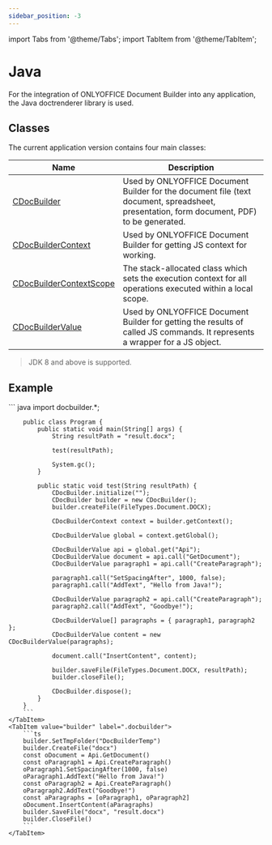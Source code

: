 ```yaml
---
sidebar_position: -3
---
```


import Tabs from '@theme/Tabs';
import TabItem from '@theme/TabItem';

# Java

For the integration of ONLYOFFICE Document Builder into any application, the Java doctrenderer library is used.

## Classes

The current application version contains four main classes:

| **Name**                                                                      | **Description**                                                                                                                           |
| ----------------------------------------------------------------------------- | ----------------------------------------------------------------------------------------------------------------------------------------- |
| [CDocBuilder](CDocBuilder/CDocBuilder.md)                                     | Used by ONLYOFFICE Document Builder for the document file (text document, spreadsheet, presentation, form document, PDF) to be generated. |
| [CDocBuilderContext](CDocBuilderContext/CDocBuilderContext.md)                | Used by ONLYOFFICE Document Builder for getting JS context for working.                                                                   |
| [CDocBuilderContextScope](CDocBuilderContextScope/CDocBuilderContextScope.md) | The stack-allocated class which sets the execution context for all operations executed within a local scope.                              |
| [CDocBuilderValue](CDocBuilderValue/CDocBuilderValue.md)                      | Used by ONLYOFFICE Document Builder for getting the results of called JS commands. It represents a wrapper for a JS object.               |

> JDK 8 and above is supported.

## Example

<Tabs>
    <TabItem value="java" label="Java">
        ``` java
        import docbuilder.*;

        public class Program {
            public static void main(String[] args) {
                String resultPath = "result.docx";

                test(resultPath);

                System.gc();
            }

            public static void test(String resultPath) {
                CDocBuilder.initialize("");
                CDocBuilder builder = new CDocBuilder();
                builder.createFile(FileTypes.Document.DOCX);

                CDocBuilderContext context = builder.getContext();

                CDocBuilderValue global = context.getGlobal();

                CDocBuilderValue api = global.get("Api");
                CDocBuilderValue document = api.call("GetDocument");
                CDocBuilderValue paragraph1 = api.call("CreateParagraph");

                paragraph1.call("SetSpacingAfter", 1000, false);
                paragraph1.call("AddText", "Hello from Java!");

                CDocBuilderValue paragraph2 = api.call("CreateParagraph");
                paragraph2.call("AddText", "Goodbye!");

                CDocBuilderValue[] paragraphs = { paragraph1, paragraph2 };
                CDocBuilderValue content = new CDocBuilderValue(paragraphs);

                document.call("InsertContent", content);

                builder.saveFile(FileTypes.Document.DOCX, resultPath);
                builder.closeFile();

                CDocBuilder.dispose();
            }
        }
        ```
    </TabItem>
    <TabItem value="builder" label=".docbuilder">
        ```ts
        builder.SetTmpFolder("DocBuilderTemp")
        builder.CreateFile("docx")
        const oDocument = Api.GetDocument()
        const oParagraph1 = Api.CreateParagraph()
        oParagraph1.SetSpacingAfter(1000, false)
        oParagraph1.AddText("Hello from Java!")
        const oParagraph2 = Api.CreateParagraph()
        oParagraph2.AddText("Goodbye!")
        const aParagraphs = [oParagraph1, oParagraph2]
        oDocument.InsertContent(aParagraphs)
        builder.SaveFile("docx", "result.docx")
        builder.CloseFile()
        ```
    </TabItem>
</Tabs>
